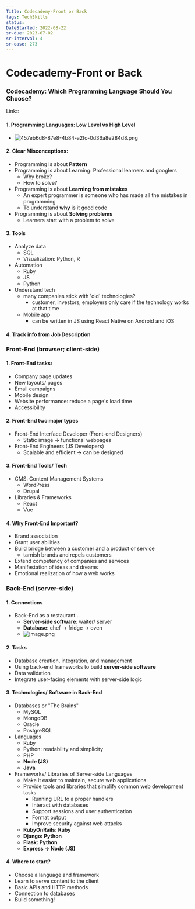 ```yaml
---
Title: Codecademy-Front or Back
tags: TechSkills
status: 
DateStarted: 2022-08-22
sr-due: 2023-07-02
sr-interval: 4
sr-ease: 273
---
```

# Codecademy-Front or Back
### Codecademy: Which Programming Language Should You Choose?
Link::
#### 1. Programming Languages: Low Level vs High Level
- ![457eb6d8-87e8-4b84-a2fc-0d36a8e284d8.png](https://cdn.nlark.com/yuque/0/2022/png/29677165/1661142413849-6b15acb7-4ae1-42b4-9d91-9ff081faff98.png#clientId=uccfdab3d-2813-4&crop=0&crop=0&crop=1&crop=1&from=drop&id=u1e6f4089&margin=%5Bobject%20Object%5D&name=457eb6d8-87e8-4b84-a2fc-0d36a8e284d8.png&originHeight=735&originWidth=1631&originalType=binary&ratio=1&rotation=0&showTitle=false&size=296479&status=done&style=none&taskId=u3592311d-7454-41a7-a626-9f5e1e3500f&title=)

#### 2. Clear Misconceptions:
- Programming is about **Pattern**
- Programming is about Learning: Professional learners and googlers
  - Why broke?
  - How to solve?
- Programming is about **Learning from mistakes**
  - An expert programmer is someone who has made all the mistakes in programming
  - To understand **why** is it good code
- Programming is about **Solving problems**
  - Learners start with a problem to solve
#### 3. Tools
- Analyze data
  - SQL
  - Visualization: Python, R
- Automation
  - Ruby
  - JS
  - Python
- Understand tech
  - many companies stick with 'old' technologies?
    - customer, investors, employers only care if the technology works at that time
  - Mobile app
    - can be written in JS using React Native on Android and iOS
#### 4. Track info from Job Description
### Front-End (browser; client-side)
#### 1. Front-End tasks:
- Company page updates
- New layouts/ pages
- Email campaigns
- Mobile design
- Website performance: reduce a page's load time
- Accessibility
#### 2. Front-End two major types
- Front-End Interface Developer (Front-end Designers)
  - Static image -> functional webpages
- Front-End Engineers (JS Developers)
  - Scalable and efficient -> can be designed
#### 3. Front-End Tools/ Tech
- CMS: Content Management Systems
  - WordPress
  - Drupal
- Libraries & Frameworks
  - React
  - Vue
#### 4. Why Front-End Important?
- Brand association
- Grant user abilities
- Build bridge between a customer and a product or service
  - tarnish brands and repels customers
- Extend competency of companies and services
- Manifestation of ideas and dreams
- Emotional realization of how a web works
### Back-End (server-side)
#### 1. Connections
- Back-End as a restaurant...
  - **Server-side software**: waiter/ server
  - **Database**: chef -> fridge -> oven
  - ![image.png](https://cdn.nlark.com/yuque/0/2022/png/29677165/1661147429429-8121b7bb-6fe9-4f3b-94df-3a9f993b3c07.png#clientId=uccfdab3d-2813-4&crop=0&crop=0&crop=1&crop=1&from=paste&height=371&id=u86bbbc15&margin=%5Bobject%20Object%5D&name=image.png&originHeight=741&originWidth=2006&originalType=binary&ratio=1&rotation=0&showTitle=false&size=413554&status=done&style=none&taskId=ucdee83de-c5cf-4a6c-8e4e-7431c26830b&title=&width=1003)

#### 2. Tasks
- Database creation, integration, and management
- Using back-end frameworks to build **server-side software**
- Data validation
- Integrate user-facing elements with server-side logic
#### 3. Technologies/ Software in Back-End
- Databases or "The Brains"
  - MySQL
  - MongoDB
  - Oracle
  - PostgreSQL
- Languages
  - Ruby
  - Python: readability and simplicity
  - PHP
  - **Node (JS)**
  - **Java**
- Frameworks/ Libraries of Server-side Languages
  - Make it easier to maintain, secure web applications
  - Provide tools and libraries that simplify common web development tasks
    - Running URL to a proper handlers
    - Interact with databases
    - Support sessions and user authentication
    - Format output
    - Improve security against web attacks
  - **RubyOnRails: Ruby**
  - **Django: Python**
  - **Flask: Python**
  - **Express -> Node (JS)**
#### 4. Where to start?
- Choose a language and framework
- Learn to serve content to the client
- Basic APIs and HTTP methods
- Connection to databases
- Build something!
